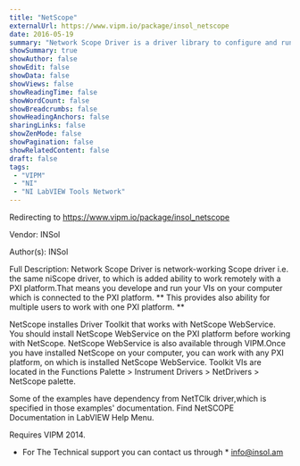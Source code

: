```yaml
---
title: "NetScope"
externalUrl: https://www.vipm.io/package/insol_netscope
date: 2016-05-19
summary: "Network Scope Driver is a driver library to configure and run the radio - measuring equipment such as National Instruments digitizers."
showSummary: true
showAuthor: false
showEdit: false
showData: false
showViews: false
showReadingTime: false
showWordCount: false
showBreadcrumbs: false
showHeadingAnchors: false
sharingLinks: false
showZenMode: false
showPagination: false
showRelatedContent: false
draft: false
tags:
 - "VIPM"
 - "NI"
 - "NI LabVIEW Tools Network"
---
```


Redirecting to https://www.vipm.io/package/insol_netscope

Vendor: INSol

Author(s): INSol
 
Full Description:
Network Scope Driver is network-working Scope driver i.e. the same niScope driver, to which is added ability to work remotely with a PXI platform.That means you develope and run your VIs on your computer which is connected to the PXI platform. ** This provides also ability for multiple users to work with one PXI platform. **

NetScope installes Driver Toolkit that works with NetScope WebService. You should install NetScope WebService on the PXI platform before working with NetScope. NetScope WebService is also available through VIPM.Once you have installed NetScope on your computer, you can work with any PXI platform, on which is installed NetScope WebService.
Toolkit VIs are located in the Functions Palette > Instrument Drivers > NetDrivers > NetScope palette.

Some of the examples have dependency from NetTClk driver,which is specified in those examples' documentation.
Find NetSCOPE Documentation in LabVIEW Help Menu.

Requires VIPM 2014.

* For The Technical support you can contact us through *  info@insol.am